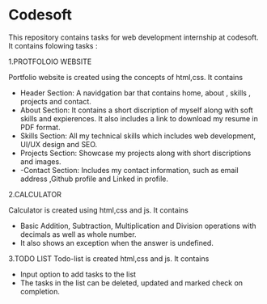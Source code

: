 # Codesoft
This repository contains tasks for web development internship at codesoft. It contains folowing tasks : 

1.PROTFOLOIO WEBSITE

 Portfolio website is created using the concepts of html,css. It contains 
   
   - Header Section: A navidgation bar that contains home, about , skills , projects and contact. 
   - About Section: It contains a short discription of myself along with soft skills and expierences. It also includes  a link to download my resume in PDF format.
   - Skills Section: All my technical skills which includes web development, UI/UX design and SEO.
   - Projects Section: Showcase   my  projects along with short discriptions  and images.
   -  -Contact Section: Includes my  contact information, such as email address ,Github profile and Linked in profile.


2.CALCULATOR

Calculator is created using html,css and js. It contains

- Basic Addition, Subtraction, Multiplication and Division operations with decimals as well as whole number.
- It also shows an exception when the answer is undefined.


3.TODO LIST
Todo-list is created html,css and js. It contains
- Input option to add tasks to the list
- The tasks in the list can be deleted, updated and marked check on completion.


